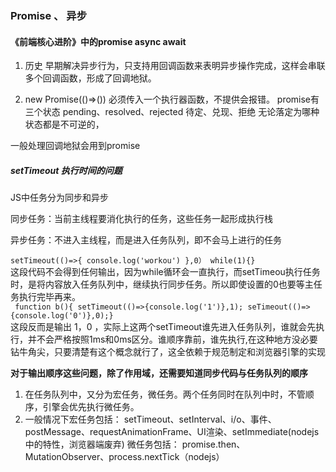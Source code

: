 ### Promise 、 异步


#### 《前端核心进阶》中的promise async await

1. 历史
  早期解决异步行为，只支持用回调函数来表明异步操作完成，这样会串联多个回调函数，形成了回调地狱。

2. new Promise(()=>()) 必须传入一个执行器函数，不提供会报错。
promise有三个状态 pending、resolved、rejected 待定、兑现、拒绝
无论落定为哪种状态都是不可逆的，


一般处理回调地狱会用到promise

 ##### setTimeout 执行时间的问题
  JS中任务分为同步和异步

  同步任务：当前主线程要消化执行的任务，这些任务一起形成执行栈

  异步任务：不进入主线程，而是进入任务队列，即不会马上进行的任务

  ` setTimeout(()=>{
    console.log('workou')
  },0）
    while(1){}
  `
  <br>
  这段代码不会得到任何输出，因为while循环会一直执行，而setTimeou执行任务时，是将内容放入任务队列中，继续执行同步任务。所以即使设置的0也要等主任务执行完毕再来。<br>
  ` function b(){
    setTimeout(()=>{console.log('1')},1);
    seTimeout(()=>{console.log('0')},0);}`<br>
  这段反而是输出 1，0 ，实际上这两个setTimeout谁先进入任务队列，谁就会先执行，并不会严格按照1ms和0ms区分。谁顺序靠前，谁先执行,在这种地方没必要钻牛角尖，只要清楚有这个概念就行了，这全依赖于规范制定和浏览器引擎的实现


**对于输出顺序这些问题，除了作用域，还需要知道同步代码与任务队列的顺序**

1. 在任务队列中，又分为宏任务，微任务。两个任务同时在队列中时，不管顺序，引擎会优先执行微任务。
2. 一般情况下宏任务包括： setTimeout、setInterval、i/o、事件、postMessage、requestAnimationFrame、UI渲染、setImmediate(nodejs中的特性，浏览器端废弃)
微任务包括： promise.then、MutationObserver、process.nextTick（nodejs）

